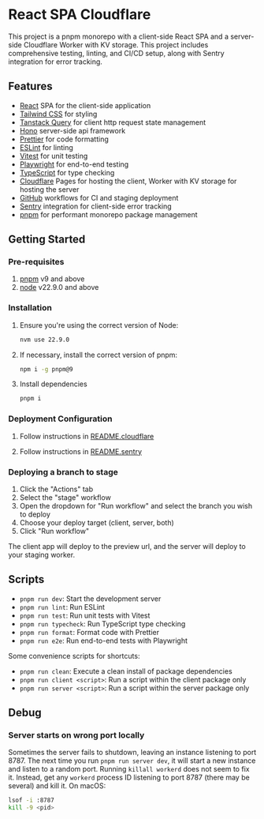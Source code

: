 # React SPA Cloudflare

This project is a pnpm monorepo with a client-side React SPA and a server-side Cloudflare Worker with KV storage. This project includes comprehensive testing, linting, and CI/CD setup, along with Sentry integration for error tracking.

## Features

- [React](https://react.dev) SPA for the client-side application
- [Tailwind CSS](https://tailwindcss.com/) for styling
- [Tanstack Query](https://tanstack.com/query/latest) for client http request state management
- [Hono](https://hono.dev/) server-side api framework
- [Prettier](https://prettier.io/) for code formatting
- [ESLint](https://eslint.org/) for linting
- [Vitest](https://vitest.dev/) for unit testing
- [Playwright](https://playwright.dev/) for end-to-end testing
- [TypeScript](https://www.typescriptlang.org/) for type checking
- [Cloudflare](https://cloudflare.com) Pages for hosting the client, Worker with KV storage for hosting the server
- [GitHub](https://github.com) workflows for CI and staging deployment
- [Sentry](https://sentry.io/) integration for client-side error tracking
- [pnpm](https://pnpm.io) for performant monorepo package management

## Getting Started

### Pre-requisites

1. [pnpm](https://pnpm.io/installation) v9 and above
2. [node](https://nodejs.org/en/download/package-manager/current) v22.9.0 and above

### Installation

1. Ensure you're using the correct version of Node:

   ```sh
   nvm use 22.9.0
   ```

2. If necessary, install the correct version of pnpm:

   ```sh
   npm i -g pnpm@9
   ```

3. Install dependencies

   ```sh
   pnpm i
   ```

### Deployment Configuration

1. Follow instructions in [README.cloudflare](./README.cloudflare/README.cloudflare.md)

2. Follow instructions in [README.sentry](./README.sentry/README.sentry.md)

### Deploying a branch to stage

1. Click the "Actions" tab
2. Select the "stage" workflow
3. Open the dropdown for "Run workflow" and select the branch you wish to deploy
4. Choose your deploy target (client, server, both)
5. Click "Run workflow"

The client app will deploy to the preview url, and the server will deploy to your staging worker.

## Scripts

- `pnpm run dev`: Start the development server
- `pnpm run lint`: Run ESLint
- `pnpm run test`: Run unit tests with Vitest
- `pnpm run typecheck`: Run TypeScript type checking
- `pnpm run format`: Format code with Prettier
- `pnpm run e2e`: Run end-to-end tests with Playwright

Some convenience scripts for shortcuts:

- `pnpm run clean`: Execute a clean install of package dependencies
- `pnpm run client <script>`: Run a script within the client package only
- `pnpm run server <script>`: Run a script within the server package only

## Debug

### Server starts on wrong port locally

Sometimes the server fails to shutdown, leaving an instance listening to port 8787. The next time you run `pnpm run server dev`, it will start a new instance and listen to a random port. Running `killall workerd` does not seem to fix it. Instead, get any `workerd` process ID listening to port 8787 (there may be several) and kill it. On macOS:

```sh
lsof -i :8787
kill -9 <pid>
```

